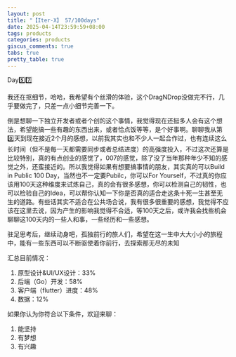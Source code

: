 ```yaml
---
layout: post
title: "【Iter-X】 57/100days"
date: 2025-04-14T23:59:59+08:00
tags: products
categories: products
giscus_comments: true
tabs: true
pretty_table: true
---
```


Day5️⃣7️⃣

我还在抠细节，哈哈，我希望有个丝滑的体验，这个DragNDrop没做完不行，几乎要做完了，只差一点小细节完善一下。

倒是想聊一下独立开发者或者个创的这个事情，我觉得现在还挺多人会有这个想法，希望能搞一些有趣的东西出来，或者恰点饭等等，是个好事啊。聊聊我从第0️⃣天到现在接近2个月的感想，以前我其实也和不少人一起合作过，也有连续这么长时间（但不是每一天都需要同步或者总结进度）的高强度投入，不过这次还算是比较特别，真的有点创业的感觉了，007的感觉，除了没了当年那种年少不知的感觉之外，还蛮接近的。所以我觉得如果有想要搞事情的朋友，其实真的可以Build in Public 100 Day，当然也不一定要Pubilc，你可以For Yourself，不过真的你应该用100天这种维度来试炼自己，真的会有很多感想，你可以检测自己的韧性，也可以检验自己的Idea，可以帮你认知一下你是否真的适合走这条十死一生甚至无生的道路。有些话其实不适合在公共场合说，我有很多很重要的感想，我觉得不应该在这里去说，因为产生的影响我觉得不合适，等100天之后，或许我会找些机会聊聊这100天内的一些人和事，一些经历和一些感想。

驻足思考后，继续动身吧，孤独前行的旅人们，希望在这一生中大大小小的旅程中，能有一些东西可以不断驱使着你前行，去探索那无尽的未知

汇总目前情况：

1. 原型设计&UI/UX设计：33%
2. 后端（Go）开发：58%
3. 客户端（flutter）进度：48%
4. 数据：12%

如果你认为你符合以下条件，欢迎来聊：

1. 能坚持
2. 有梦想
3. 有兴趣
